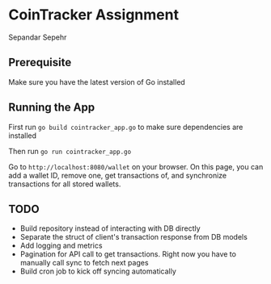 # CoinTracker  Assignment
Sepandar Sepehr

## Prerequisite
Make sure you have the latest version of Go installed
## Running the App
First run `go build cointracker_app.go` to make sure dependencies are installed

Then run `go run cointracker_app.go` 

Go to `http://localhost:8080/wallet` on your browser.
On this page, you can add a wallet ID, remove one, get transactions of, and synchronize transactions for all stored wallets. 

## TODO
* Build repository instead of interacting with DB directly
* Separate the struct of client's transaction response from DB models
* Add logging and metrics
* Pagination for API call to get transactions. Right now you have to manually call sync to fetch next pages
* Build cron job to kick off syncing automatically